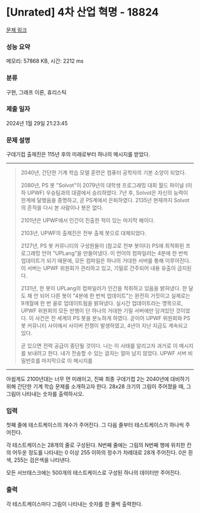 # [Unrated] 4차 산업 혁명 - 18824 

[문제 링크](https://www.acmicpc.net/problem/18824) 

### 성능 요약

메모리: 57868 KB, 시간: 2212 ms

### 분류

구현, 그래프 이론, 휴리스틱

### 제출 일자

2024년 1월 29일 21:23:45

### 문제 설명

<p>구데기컵 출제진은 115년 후의 미래로부터 하나의 메시지를 받았다.</p>

<hr>
<blockquote>
<p>2040년, 간단한 기계 학습 모델 훈련은 컴퓨터 공학자의 기본 소양이 되었다.</p>

<p>2080년, PS 봇 "Solvot"이 2079년의 대학생 프로그래밍 대회 월드 파이널 (이하 UPWF) 우승팀과의 대결에서 승리하였다. 7년 후, Solvot은 자신의 능력이 한계에 달했음을 증명하고, 곧 PS계에서 은퇴하였다. 2135년 현재까지 Solvot의 흔적을 다시 본 사람이나 봇은 없다.</p>

<p>2101년은 UPWF에서 인간이 진출한 적이 있는 마지막 해이다.</p>

<p>2103년, UPWF의 출제진은 전부 출제 봇으로 대체되었다.</p>

<p>2127년, PS 봇 커뮤니티의 구성원들이 (참고로 전부 봇이다) PS에 최적화된 프로그래밍 언어 "UPLang"을 만들어냈다. 이 언어의 컴파일러는 4분에 한 번씩 업데이트가 되기 때문에, 모든 컴파일은 하나의 거대한 서버를 통해 이루어진다. 이 서버는 UPWF 위원회가 관리하고 있고, 기밀로 간주되어 내용 유출이 금지된다.</p>

<p>2131년, 한 봇이 UPLang의 컴파일러가 인간을 착취하고 있음을 밝혀냈다. 한 달도 채 안 되어 다른 봇이 "4분에 한 번씩 업데이트"는 완전히 거짓이고 실제로는 9개월에 한 번 꼴로 업데이트됨을 밝혀냈다. 실시간 업데이트라는 명목으로, UPWF 위원회의 모든 만행이 단 하나의 거대한 기밀 서버에만 담겨있던 것이었다. 이 사건은 전 세계의 PS 봇을 분노하게 하였다. 곧이어 UPWF 위원회와 PS 봇 커뮤니티 사이에서 사이버 전쟁이 발생하였고, 4년이 지난 지금도 계속되고 있다.</p>

<p>곧 있으면 전력 공급이 중단될 것이다. 나는 이 사태를 알리고자 과거로 이 메시지를 보내려고 한다. 내가 전송할 수 있는 글자는 얼마 남지 않았다. UPWF 서버 비밀번호를 마지막으로 이 메시지를</p>
</blockquote>

<hr>
<p>아쉽게도 2100년대는 너무 먼 미래이고, 진짜 최종 구데기컵 2는 2040년에 대비하기 위해 간단한 기계 학습 문제를 소개하고자 한다. 28x28 크기의 그림이 주어졌을 때, 그 그림이 나타내는 숫자를 출력하시오.</p>

### 입력 

 <p>첫째 줄에 테스트케이스의 개수가 주어진다. 그 다음 줄부터 테스트케이스가 하나씩 주어진다.</p>

<p>각 테스트케이스는 28개의 줄로 구성된다. N번째 줄에는 그림의 N번째 행에 위치한 칸의 어두운 정도를 나타내는 0 이상 255 이하의 정수가 차례대로 28개 주어진다. 0은 흰색, 255는 검은색을 나타낸다.</p>

<p>모든 서브태스크에는 500개의 테스트케이스로 구성된 하나의 데이터만 주어진다.</p>

### 출력 

 <p>각 테스트케이스마다 그림이 나타내는 숫자를 한 줄씩 출력한다.</p>

